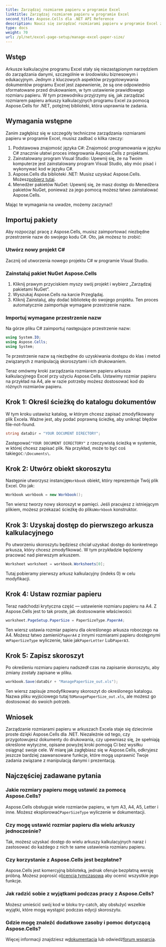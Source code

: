 ```yaml
---
title: Zarządzaj rozmiarem papieru w programie Excel
linktitle: Zarządzaj rozmiarem papieru w programie Excel
second_title: Aspose.Cells dla .NET API Reference
description: Naucz się zarządzać rozmiarami papieru w programie Excel za pomocą Aspose.Cells dla .NET. Ten przewodnik oferuje instrukcje krok po kroku i przykłady bezproblemowej integracji.
type: docs
weight: 70
url: /pl/net/excel-page-setup/manage-excel-paper-size/
---
```

## Wstęp

Arkusze kalkulacyjne programu Excel stały się niezastąpionym narzędziem do zarządzania danymi, szczególnie w środowisku biznesowym i edukacyjnym. Jednym z kluczowych aspektów przygotowywania dokumentów programu Excel jest zapewnienie, że są one odpowiednio sformatowane przed drukowaniem, w tym ustawienie prawidłowego rozmiaru papieru. W tym przewodniku przyjrzymy się, jak zarządzać rozmiarem papieru arkuszy kalkulacyjnych programu Excel za pomocą Aspose.Cells for .NET, potężnej biblioteki, która usprawnia te zadania.

## Wymagania wstępne

Zanim zagłębisz się w szczegóły techniczne zarządzania rozmiarami papieru w programie Excel, musisz zadbać o kilka rzeczy:

1. Podstawowa znajomość języka C#: Znajomość programowania w języku C# znacznie ułatwi proces integrowania Aspose.Cells z projektami.
2. Zainstalowany program Visual Studio: Upewnij się, że na Twoim komputerze jest zainstalowany program Visual Studio, aby móc pisać i wykonywać kod w języku C#.
3. Aspose.Cells dla biblioteki .NET: Musisz uzyskać Aspose.Cells. Możesz[pobierz tutaj](https://releases.aspose.com/cells/net/).
4. Menedżer pakietów NuGet: Upewnij się, że masz dostęp do Menedżera pakietów NuGet, ponieważ za jego pomocą możesz łatwo zainstalować Aspose.Cells.

Mając te wymagania na uwadze, możemy zaczynać!

## Importuj pakiety

Aby rozpocząć pracę z Aspose.Cells, musisz zaimportować niezbędne przestrzenie nazw do swojego kodu C#. Oto, jak możesz to zrobić:

### Utwórz nowy projekt C#

Zacznij od utworzenia nowego projektu C# w programie Visual Studio.

### Zainstaluj pakiet NuGet Aspose.Cells

1. Kliknij prawym przyciskiem myszy swój projekt i wybierz „Zarządzaj pakietami NuGet”.
2. Wyszukaj Aspose.Cells na karcie Przeglądaj.
3. Kliknij Zainstaluj, aby dodać bibliotekę do swojego projektu. Ten proces automatycznie zaimportuje wymagane przestrzenie nazw.

### Importuj wymagane przestrzenie nazw

Na górze pliku C# zaimportuj następujące przestrzenie nazw:

```csharp
using System.IO;
using Aspose.Cells;
using System;
```

Te przestrzenie nazw są niezbędne do uzyskiwania dostępu do klas i metod związanych z manipulacją skoroszytami i ich drukowaniem.

Teraz omówmy kroki zarządzania rozmiarem papieru arkusza kalkulacyjnego Excel przy użyciu Aspose.Cells. Ustawimy rozmiar papieru na przykład na A4, ale w razie potrzeby możesz dostosować kod do różnych rozmiarów papieru.

## Krok 1: Określ ścieżkę do katalogu dokumentów

W tym kroku ustawisz katalog, w którym chcesz zapisać zmodyfikowany plik Excela. Ważne jest, aby podać poprawną ścieżkę, aby uniknąć błędów file-not-found.

```csharp
string dataDir = "YOUR DOCUMENT DIRECTORY";
```

 Zastępować`"YOUR DOCUMENT DIRECTORY"` z rzeczywistą ścieżką w systemie, w której chcesz zapisać plik. Na przykład, może to być coś takiego`C:\Documents\`.

## Krok 2: Utwórz obiekt skoroszytu

 Następnie utworzysz instancję`Workbook` obiekt, który reprezentuje Twój plik Excel. Oto jak:

```csharp
Workbook workbook = new Workbook();
```

 Ten wiersz tworzy nowy skoroszyt w pamięci. Jeśli pracujesz z istniejącym plikiem, możesz przekazać ścieżkę do pliku`Workbook` konstruktor.

## Krok 3: Uzyskaj dostęp do pierwszego arkusza kalkulacyjnego

Po utworzeniu skoroszytu będziesz chciał uzyskać dostęp do konkretnego arkusza, który chcesz zmodyfikować. W tym przykładzie będziemy pracować nad pierwszym arkuszem.

```csharp
Worksheet worksheet = workbook.Worksheets[0];
```

Tutaj pobieramy pierwszy arkusz kalkulacyjny (indeks 0) w celu modyfikacji.

## Krok 4: Ustaw rozmiar papieru

Teraz nadchodzi krytyczna część — ustawienie rozmiaru papieru na A4. Z Aspose.Cells jest to tak proste, jak dostosowanie właściwości:

```csharp
worksheet.PageSetup.PaperSize = PaperSizeType.PaperA4;
```

 Ten wiersz ustawia rozmiar papieru dla określonego arkusza roboczego na A4. Możesz łatwo zamienić`PaperA4` z innymi rozmiarami papieru dostępnymi w`PaperSizeType` wyliczenie, takie jak`PaperLetter` Lub`PaperA3`.

## Krok 5: Zapisz skoroszyt

Po określeniu rozmiaru papieru nadszedł czas na zapisanie skoroszytu, aby zmiany zostały zapisane w pliku.

```csharp
workbook.Save(dataDir + "ManagePaperSize_out.xls");
```

 Ten wiersz zapisuje zmodyfikowany skoroszyt do określonego katalogu. Nazwa pliku wyjściowego tutaj to`ManagePaperSize_out.xls`, ale możesz go dostosować do swoich potrzeb.

## Wniosek

Zarządzanie rozmiarami papieru w arkuszach Excela staje się dziecinnie proste dzięki Aspose.Cells dla .NET. Niezależnie od tego, czy przygotowujesz dokumenty do drukowania, czy upewniasz się, że spełniają określone wytyczne, opisane powyżej kroki pomogą Ci bez wysiłku osiągnąć swoje cele. W miarę jak zagłębiasz się w Aspose.Cells, odkryjesz jeszcze bardziej zaawansowane funkcje, które mogą usprawnić Twoje zadania związane z manipulacją danymi i prezentacją.

## Najczęściej zadawane pytania

### Jakie rozmiary papieru mogę ustawić za pomocą Aspose.Cells?
 Aspose.Cells obsługuje wiele rozmiarów papieru, w tym A3, A4, A5, Letter i inne. Możesz eksplorować`PaperSizeType` wyliczenie w dokumentacji.

### Czy mogę ustawić rozmiar papieru dla wielu arkuszy jednocześnie?
Tak, możesz uzyskać dostęp do wielu arkuszy kalkulacyjnych naraz i zastosować do każdego z nich te same ustawienia rozmiaru papieru.

### Czy korzystanie z Aspose.Cells jest bezpłatne?
 Aspose.Cells jest komercyjną biblioteką, jednak oferuje bezpłatną wersję próbną. Możesz poprosić o[licencja tymczasowa](https://purchase.aspose.com/temporary-license/) aby ocenić wszystkie jego funkcje.

### Jak radzić sobie z wyjątkami podczas pracy z Aspose.Cells?
Możesz umieścić swój kod w bloku try-catch, aby obsłużyć wszelkie wyjątki, które mogą wystąpić podczas edycji skoroszytu.

### Gdzie mogę znaleźć dodatkowe zasoby i pomoc dotyczącą Aspose.Cells?
 Więcej informacji znajdziesz w[dokumentacja](https://reference.aspose.com/cells/net/) lub odwiedź[forum wsparcia](https://forum.aspose.com/c/cells/9).